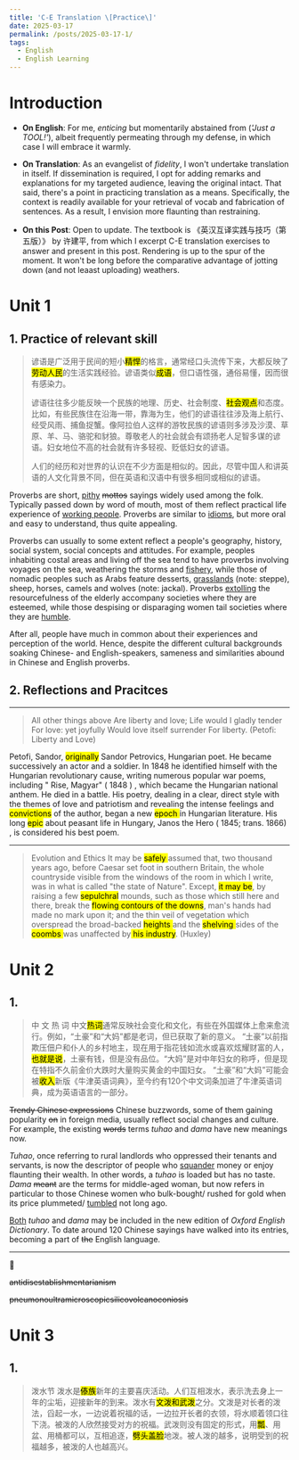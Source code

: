 ```yaml
---
title: 'C-E Translation \[Practice\]'
date: 2025-03-17
permalink: /posts/2025-03-17-1/
tags:
  - English
  - English Learning
---
```


# Introduction

- **On English**: For me, *enticing* but momentarily abstained from (*'Just a TOOL!'*), albeit frequently permeating through my defense, in which case I will embrace it warmly. 
  
- **On Translation**: As an evangelist of *fidelity*, I won't undertake translation in itself. If dissemination is required, I opt for adding remarks and explanations for my targeted audience, leaving the original intact. That said, there's a point in practicing translation as a means. Specifically, the context is readily available for your retrieval of vocab and fabrication of sentences. As a result, I envision more flaunting than restraining.
  
- **On this Post**: Open to update. The textbook is 《英汉互译实践与技巧（第五版）》 by 许建平, from which I excerpt C-E translation exercises to answer and present in this post. Rendering is up to the spur of the moment. It won't be long before the comparative advantage of jotting down (and not leaast uploading) weathers.
  

# Unit 1

## 1. Practice of relevant skill

> 谚语是广泛用于民间的短小<mark>精悍</mark>的格言，通常经口头流传下来，大都反映了<mark>劳动人民</mark>的生活实践经验。谚语类似<mark>成语</mark>，但口语性强，通俗易懂，因而很有感染力。
> 
> 谚语往往多少能反映一个民族的地理、历史、社会制度、<mark>社会观点</mark>和态度。比如，有些民族住在沿海一带，靠海为生，他们的谚语往往涉及海上航行、经受风雨、捕鱼捉蟹。像阿拉伯人这样的游牧民族的谚语则多涉及沙漠、草原、羊、马、骆驼和豺狼。尊敬老人的社会就会有颂扬老人足智多谋的谚语。妇女地位不高的社会就有许多轻视、贬低妇女的谚语。
> 
> 人们的经历和对世界的认识在不少方面是相似的。因此，尽管中国人和讲英语的人文化背景不同，但在英语和汉语中有很多相同或相似的谚语。

Proverbs are short, <u>pithy</u> ~~mottos~~ sayings widely used among the folk. Typically passed down by word of mouth, most of them reflect practical life experience of <u>working people</u>. Proverbs are similar to <u>idioms</u>, but more oral and easy to understand, thus quite appealing.

Proverbs can usually to some extent reflect a people's geography, history, social system, social concepts and attitudes. For example, peoples inhabiting costal areas and living off the sea tend to have proverbs involving voyages on the sea, weathering the storms and <u>fishery</u>, while those of nomadic peoples such as Arabs feature desserts, <u>grasslands</u> (note: steppe), sheep, horses, camels and wolves (note: jackal). Proverbs <u>extolling</u> the resourcefulness of the elderly accompany societies where they are esteemed, while those despising or disparaging women tail societies where they are <u>humble</u>.

After all, people have much in common about their experiences and perception of the world. Hence, despite the different cultural backgrounds soaking Chinese- and English-speakers, sameness and similarities abound in Chinese and English proverbs.

## 2. Reflections and Pracitces

---

> All other things above
> Are liberty and love;
> Life would I gladly tender
> For love: yet joyfully
> Would love itself surrender
> For liberty. (Petofi: Liberty and Love)

Petofi, Sandor, <mark>originally</mark> Sandor Petrovics, Hungarian poet. He became successively an actor and a soldier. In 1848 he identified himself with the Hungarian revolutionary cause, writing numerous popular war poems, including " Rise, Magyar" ( 1848 ) , which became the Hungarian national anthem. He died in a battle. His poetry, dealing in a clear, direct style with the themes of love and patriotism and revealing the intense feelings and <mark>convictions</mark> of the author, began a new <mark>epoch </mark>in Hungarian literature. His long <mark>epic</mark> about peasant life in Hungary, Janos the Hero ( 1845; trans. 1866) , is considered his best poem.

---

> Evolution and Ethics
> It may be <mark>safely </mark>assumed that, two thousand years ago, before Caesar set foot in southern Britain, the whole countryside visible from the windows of the room in which I write, was in what is called "the state of Nature". Except, <mark>it may be</mark>, by raising a few <mark>sepulchral</mark> mounds, such as those which still here and there, break the <mark>flowing contours of the downs</mark>, man's hands had made no mark upon it; and the thin veil of vegetation which overspread the broad-backed <mark>heights </mark>and the <mark>shelving </mark>sides of the <mark>coombs </mark>was unaffected by<mark> his industry</mark>. (Huxley)

# Unit 2

## 1.

> 中 文 热 词
> 中文<mark>热词</mark>通常反映社会变化和文化，有些在外国媒体上愈来愈流行。例如，“土豪”和“大妈”都是老词，但已获取了新的意义。
> “土豪”以前指欺压佃户和仆人的乡村地主，现在用于指花钱如流水或喜欢炫耀财富的人，<mark>也就是说</mark>，土豪有钱，但是没有品位。“大妈”是对中年妇女的称呼，但是现在特指不久前金价大跌时大量购买黄金的中国妇女。
> “土豪”和“大妈”可能会被<mark>收入</mark>新版《牛津英语词典》，至今约有120个中文词条加进了牛津英语词典，成为英语语言的一部分。

~~Trendy Chinese expressions~~ Chinese buzzwords, some of them gaining popularity ~~on~~ in foreign media, usually reflect social changes and culture. For example, the existing ~~words~~ terms *tuhao* and *dama* have new meanings now.

*Tuhao*, once referring to rural landlords who oppressed their tenants and servants, is now the descriptor of people who <u>squander</u> money or enjoy flaunting their wealth. In other words, a *tuhao* is loaded but has no taste. *Dama* ~~meant~~ are the terms for middle-aged woman, but now refers in particular to those Chinese women who bulk-bought/ rushed for gold when its price plummeted/ <u>tumbled</u> not long ago.

<u>Both</u> *tuhao* and *dama* may be included in the new edition of *Oxford English Dictionary*. To date around 120 Chinese sayings have walked into its entries, becoming a part of ~~the~~ English language.

---

🫠

~~antidisestablishmentarianism~~

~~pneumonoultramicroscopicsilicovolcanoconiosis~~

# Unit 3

## 1.

> 泼水节
> 泼水是<mark>傣族</mark>新年的主要喜庆活动。人们互相泼水，表示洗去身上一年的尘垢，迎接新年的到来。泼水有<mark>文泼和武泼</mark>之分。文泼是对长者的泼法，舀起一水，一边说着祝福的话，一边拉开长者的衣领，将水顺着领口往下浇。被泼的人欣然接受对方的祝福。武泼则没有固定的形式，用<mark>瓢</mark>、用盆、用桶都可以，互相追逐，<mark>劈头盖脸</mark>地泼。被人泼的越多，说明受到的祝福越多，被泼的人也越高兴。

